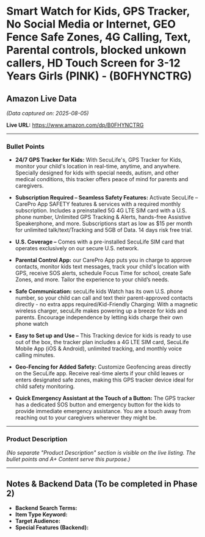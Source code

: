 # Smart Watch for Kids, GPS Tracker, No Social Media or Internet, GEO Fence Safe Zones, 4G Calling, Text, Parental controls, blocked unkown callers, HD Touch Screen for 3-12 Years Girls (PINK) - (B0FHYNCTRG)

## Amazon Live Data
*(Data captured on: 2025-08-05)*

**Live URL:** https://www.amazon.com/dp/B0FHYNCTRG

---

### Bullet Points

- **24/7 GPS Tracker for Kids:** With SecuLife's, GPS Tracker for Kids, monitor your child's location in real-time, anytime, and anywhere. Specially designed for kids with special needs, autism, and other medical conditions, this tracker offers peace of mind for parents and caregivers.

- **Subscription Required – Seamless Safety Features:** Activate SecuLife – CarePro App SAFETY features & services with a required monthly subscription. Includes a preinstalled 5G 4G LTE SIM card with a U.S. phone number, Unlimited GPS Tracking & Alerts, hands-free Assistive Speakerphone, and more. Subscriptions start as low as $15 per month for unlimited talk/text/Tracking and 5GB of Data. 14 days risk free trial.

- **U.S. Coverage –** Comes with a pre-installed SecuLife SIM card that operates exclusively on our secure U.S. network.

- **Parental Control App:** our CarePro App puts you in charge to approve contacts, monitor kids text messages, track your child's location with GPS, receive SOS alerts, schedule Focus Time for school, create Safe Zones, and more. Tailor the experience to your child’s needs.

- **Safe Communication:** secuLife kids Watch has its own U.S. phone number, so your child can call and text their parent-approved contacts directly - no extra apps required/Kid-Friendly Charging: With a magnetic wireless charger, secuLife makes powering up a breeze for kids and parents. Encourage independence by letting kids charge their own phone watch

- **Easy to Set up and Use –** This Tracking device for kids is ready to use out of the box, the tracker plan includes a 4G LTE SIM card, SecuLife Mobile App (iOS & Android), unlimited tracking, and monthly voice calling minutes.

- **Geo-Fencing for Added Safety:** Customize Geofencing areas directly on the SecuLife app. Receive real-time alerts if your child leaves or enters designated safe zones, making this GPS tracker device ideal for child safety monitoring.

- **Quick Emergency Assistant at the Touch of a Button:** The GPS tracker has a dedicated SOS button and emergency button for the kids to provide immediate emergency assistance. You are a touch away from reaching out to your caregivers wherever they might be.

---

### Product Description

*(No separate "Product Description" section is visible on the live listing. The bullet points and A+ Content serve this purpose.)*

---
## Notes & Backend Data (To be completed in Phase 2)

- **Backend Search Terms:**
- **Item Type Keyword:**
- **Target Audience:**
- **Special Features (Backend):**
